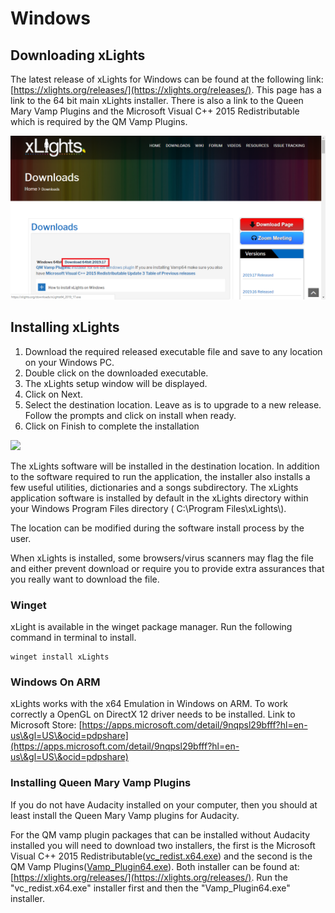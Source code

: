 # Windows

## Downloading xLights

The latest release of xLights for Windows can be found at the following link: [https://xlights.org/releases/](https://xlights.org/releases/). This page has a link to the 64 bit main xLights installer. There is also a link to the Queen Mary Vamp Plugins and the Microsoft Visual C++ 2015 Redistributable which is required by the QM Vamp Plugins.

![](<../../.gitbook/assets/image (1158).png>)

## Installing xLights <a href="#installing" id="installing"></a>

1. Download the required released executable file and save to any location on your Windows PC.
2. Double click on the downloaded executable.
3. The xLights setup window will be displayed.
4. Click on Next.
5. Select the destination location. Leave as is to upgrade to a new release. Follow the prompts and click on install when ready.
6. Click on Finish to complete the installation

![](<../../.gitbook/assets/image - 2022-07-31T003818.584.png>)

The xLights software will be installed in the destination location. In addition to the software required to run the application, the installer also installs a few useful utilities, dictionaries and a songs subdirectory. The xLights application software is installed by default in the xLights directory within your Windows Program Files directory ( C:\Program Files\xLights\\).

The location can be modified during the software install process by the user.

When xLights is installed, some browsers/virus scanners may flag the file and either prevent download or require you to provide extra assurances that you really want to download the file.

### Winget

xLight is available in the winget package manager. Run the following command in terminal to install.&#x20;

```
winget install xLights
```

### Windows On ARM

xLights works with the x64 Emulation in Windows on ARM. To work correctly a OpenGL on DirectX 12 driver needs to be installed. Link to Microsoft Store: [https://apps.microsoft.com/detail/9nqpsl29bfff?hl=en-us\&gl=US\&ocid=pdpshare](https://apps.microsoft.com/detail/9nqpsl29bfff?hl=en-us\&gl=US\&ocid=pdpshare)

### Installing Queen Mary Vamp Plugins

If you do not have Audacity installed on your computer, then you should at least install the Queen Mary Vamp plugins for Audacity.

For the QM vamp plugin packages that can be installed without Audacity installed you will need to download two installers, the first is the Microsoft Visual C++ 2015 Redistributable([vc\_redist.x64.exe](https://www.microsoft.com/en-us/download/confirmation.aspx?id=52685)) and the second is the QM Vamp Plugins([Vamp\_Plugin64.exe](https://xlights.org/downloads/Vamp_Plugin64.exe)). Both installer can be found at: [https://xlights.org/releases/](https://xlights.org/releases/). Run the "vc\_redist.x64.exe" installer first and then the "Vamp\_Plugin64.exe" installer.
